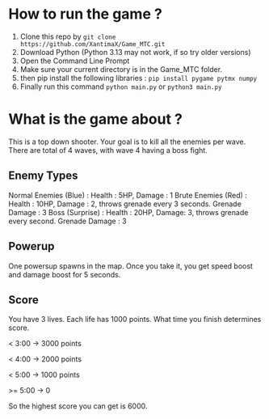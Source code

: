 # How to run the game ?
1) Clone this repo by `git clone https://github.com/XantimaX/Game_MTC.git` 
2) Download Python (Python 3.13 may not work, if so try older versions)
3) Open the Command Line Prompt
4) Make sure your current directory is in the Game_MTC folder.
5) then pip install the following libraries :
   `pip install pygame pytmx numpy`
6) Finally run this command
   `python main.py` or `python3 main.py`

# What is the game about ?
This is a top down shooter. Your goal is to kill all the enemies per wave. There are total of 4 waves, with wave 4 having a boss fight.

## Enemy Types
Normal Enemies (Blue) : Health : 5HP, Damage : 1 
Brute Enemies (Red) : Health : 10HP, Damage : 2, throws grenade every 3 seconds. Grenade Damage : 3
Boss (Surprise) : Health : 20HP, Damage: 3, throws grenade every second. Grenade Damage : 3

## Powerup
One powersup spawns in the map. Once you take it, you get speed boost and damage boost for 5 seconds.

## Score 
You have 3 lives. Each life has 1000 points.
What time you finish determines score.

< 3:00 -> 3000 points

< 4:00 -> 2000 points

< 5:00 -> 1000 points

\>= 5:00 -> 0

So the highest score you can get is 6000.


